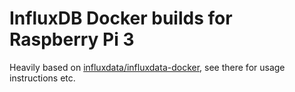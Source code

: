 InfluxDB Docker builds for Raspberry Pi 3
=========================================
Heavily based on [influxdata/influxdata-docker](https://github.com/influxdata/influxdata-docker/tree/master/influxdb), see there for usage instructions etc.
